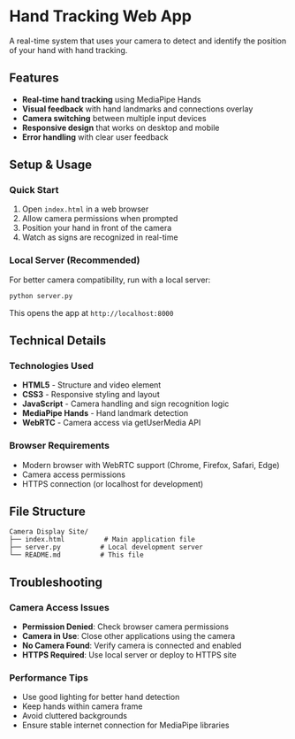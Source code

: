 # Hand Tracking Web App
A real-time system that uses your camera to detect and identify the position of your hand with hand tracking.

## Features

- **Real-time hand tracking** using MediaPipe Hands
- **Visual feedback** with hand landmarks and connections overlay
- **Camera switching** between multiple input devices
- **Responsive design** that works on desktop and mobile
- **Error handling** with clear user feedback

## Setup & Usage

### Quick Start
1. Open `index.html` in a web browser
2. Allow camera permissions when prompted
3. Position your hand in front of the camera
4. Watch as signs are recognized in real-time

### Local Server (Recommended)
For better camera compatibility, run with a local server:

```bash
python server.py
```

This opens the app at `http://localhost:8000`

## Technical Details

### Technologies Used
- **HTML5** - Structure and video element
- **CSS3** - Responsive styling and layout
- **JavaScript** - Camera handling and sign recognition logic
- **MediaPipe Hands** - Hand landmark detection
- **WebRTC** - Camera access via getUserMedia API

### Browser Requirements
- Modern browser with WebRTC support (Chrome, Firefox, Safari, Edge)
- Camera access permissions
- HTTPS connection (or localhost for development)

## File Structure

```
Camera Display Site/
├── index.html          # Main application file
├── server.py          # Local development server
└── README.md          # This file
```

## Troubleshooting

### Camera Access Issues
- **Permission Denied**: Check browser camera permissions
- **Camera in Use**: Close other applications using the camera
- **No Camera Found**: Verify camera is connected and enabled
- **HTTPS Required**: Use local server or deploy to HTTPS site

### Performance Tips
- Use good lighting for better hand detection
- Keep hands within camera frame
- Avoid cluttered backgrounds
- Ensure stable internet connection for MediaPipe libraries
